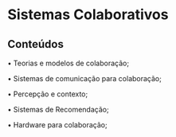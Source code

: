 # Sistemas Colaborativos

## Conteúdos

• Teorias e modelos de colaboração;

• Sistemas de comunicação para colaboração;

• Percepção e contexto;

• Sistemas de Recomendação;

• Hardware para colaboração;